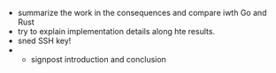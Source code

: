 - summarize the work in the consequences and compare iwth Go and Rust 
- try to explain implementation details along hte results. 
- sned SSH key! 
- - signpost introduction and conclusion 